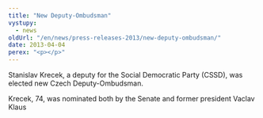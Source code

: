 ```yaml
---
title: "New Deputy-Ombudsman"
vystupy:
  - news
oldUrl: "/en/news/press-releases-2013/new-deputy-ombudsman/"
date: 2013-04-04
perex: "<p></p>"
---
```


<!-- imported from the old website -->

<p>Stanislav Krecek, a deputy for the Social Democratic Party (CSSD), was elected new Czech Deputy-Ombudsman.</p><p>Krecek, 74, was nominated both by the Senate and former president Vaclav Klaus </p>
